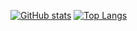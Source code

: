 [![GitHub stats](https://github-readme-stats.vercel.app/api?username=sungyujeon&theme=buefy&show_icons=true)](https://github.com/sungyujeon/sungyujeon)
[![Top Langs](https://github-readme-stats.vercel.app/api/top-langs/?username=sungyujeon&theme=buefy&exclude_repo=webContent,WEB,HTML,bootStrap4L&layout=compact)](https://github.com/sungyujeon/sungyujeon)

<!--
**sungyujeon/sungyujeon** is a ✨ _special_ ✨ repository because its `README.md` (this file) appears on your GitHub profile.

Here are some ideas to get you started:

- 🔭 I’m currently working on ...
- 🌱 I’m currently learning ...
- 👯 I’m looking to collaborate on ...
- 🤔 I’m looking for help with ...
- 💬 Ask me about ...
- 📫 How to reach me: ...
- 😄 Pronouns: ...
- ⚡ Fun fact: ...
-->

